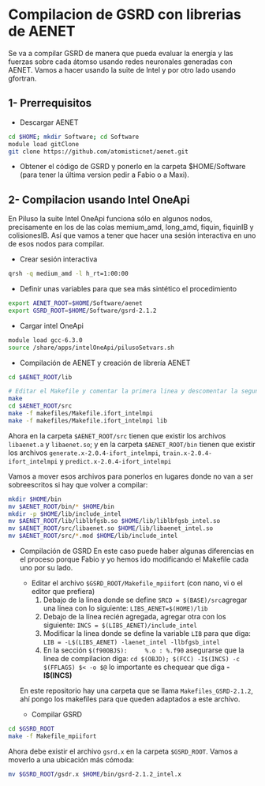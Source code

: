 # Compilacion de GSRD con librerias de AENET

Se va a compilar GSRD de manera que pueda evaluar la energía y las fuerzas sobre cada átomso usando redes neuronales generadas con AENET. Vamos a hacer usando la suite de Intel y por otro lado usando gfortran.

## 1- Prerrequisitos

- Descargar AENET

```bash
cd $HOME; mkdir Software; cd Software
module load gitClone
git clone https://github.com/atomisticnet/aenet.git
```

- Obtener el código de GSRD y ponerlo en la carpeta $HOME/Software (para tener la última version pedir a Fabio o a Maxi).


## 2- Compilacion usando Intel OneApi

En Piluso la suite Intel OneApi funciona sólo en algunos nodos, precisamente en los de las colas memium_amd, long_amd, fiquin, fiquinIB y colisionesIB. Así que vamos a tener que hacer una sesión interactiva en uno de esos nodos para compilar.

- Crear sesión interactiva
```bash
qrsh -q medium_amd -l h_rt=1:00:00
```
- Definir unas variables para que sea más sintético el procedimiento
```bash
export AENET_ROOT=$HOME/Software/aenet
export GSRD_ROOT=$HOME/Software/gsrd-2.1.2
```

- Cargar intel OneApi
```bash
module load gcc-6.3.0
source /share/apps/intelOneApi/pilusoSetvars.sh
```
- Compilación de AENET y creación de librería AENET
```bash
cd $AENET_ROOT/lib

# Editar el Makefile y comentar la primera linea y descomentar la segunda para que use ifort.
make
cd $AENET_ROOT/src
make -f makefiles/Makefile.ifort_intelmpi
make -f makefiles/Makefile.ifort_intelmpi lib
```

Ahora en la carpeta `$AENET_ROOT/src` tienen que existir los archivos `libaenet.a` y `libaenet.so`; y en la carpeta `$AENET_ROOT/bin` tienen que existir los archivos `generate.x-2.0.4-ifort_intelmpi`, `train.x-2.0.4-ifort_intelmpi` y `predict.x-2.0.4-ifort_intelmpi`

Vamos a mover esos archivos para ponerlos en lugares donde no van a ser sobreescritos si hay que volver a compilar:
```bash
mkdir $HOME/bin
mv $AENET_ROOT/bin/* $HOME/bin
mkdir -p $HOME/lib/include_intel
mv $AENET_ROOT/lib/liblbfgsb.so $HOME/lib/liblbfgsb_intel.so
mv $AENET_ROOT/src/libaenet.so $HOME/lib/libaenet_intel.so
mv $AENET_ROOT/src/*.mod $HOME/lib/include_intel
```

- Compilación de GSRD
  En este caso puede haber algunas diferencias en el proceso porque Fabio y yo hemos ido modificando el Makefile cada uno por su lado.
  
  - Editar el archivo `$GSRD_ROOT/Makefile_mpiifort` (con nano, vi o el editor que prefiera)
    1. Debajo de la linea donde se define `SRCD = $(BASE)/src`agregar una linea con lo siguiente: `LIBS_AENET=$(HOME)/lib`
    2. Debajo de la línea recién agregada, agregar otra con los siguiente: `INCS = $(LIBS_AENET)/include_intel`
    3. Modificar la linea donde se define la variable `LIB` para que diga: `LIB = -L$(LIBS_AENET) -laenet_intel -llbfgsb_intel`
    4. En la sección `$(f90OBJS):     %.o : %.f90` asegurarse que la linea de compilacion diga: `cd $(OBJD); $(FCC) -I$(INCS) -c $(FFLAGS) $< -o $@` lo importante es chequear que diga **-I$(INCS)**

  En este repositorio hay una carpeta que se llama `Makefiles_GSRD-2.1.2`, ahí pongo los makefiles para que queden adaptados a este archivo.
  
  - Compilar GSRD
```bash
cd $GSRD_ROOT 
make -f Makefile_mpiifort
```

Ahora debe existir el archivo `gsrd.x` en la carpeta `$GSRD_ROOT`. Vamos a moverlo a una ubicación más cómoda:

```bash
mv $GSRD_ROOT/gsdr.x $HOME/bin/gsrd-2.1.2_intel.x
```
 
